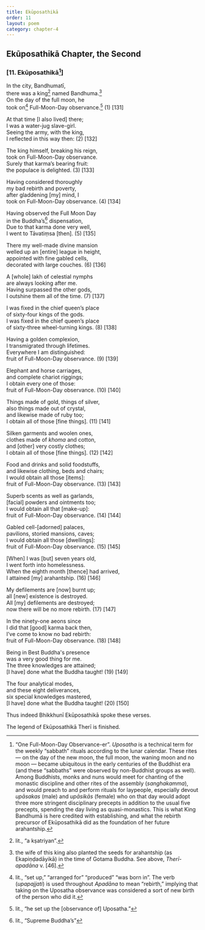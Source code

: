```yaml
---
title: Ekūposathikā
order: 11
layout: poem
category: chapter-4
---
```


## Ekūposathikā Chapter, the Second

### \[11. Ekūposathikā[^1]\]

In the city, Bandhumatī,  
there was a king[^2] named Bandhuma.[^3]  
On the day of the full moon, he  
took on[^4] Full-Moon-Day observance.[^5] (1) \[131\]

At that time \[I also lived\] there;  
I was a water-jug slave-girl.  
Seeing the army, with the king,  
I reflected in this way then: (2) \[132\]

The king himself, breaking his reign,  
took on Full-Moon-Day observance.  
Surely that karma’s bearing fruit:  
the populace is delighted. (3) \[133\]

Having considered thoroughly  
my bad rebirth and poverty,  
after gladdening \[my\] mind, I  
took on Full-Moon-Day observance. (4) \[134\]

Having observed the Full Moon Day  
in the Buddha’s[^6] dispensation,  
Due to that karma done very well,  
I went to Tāvatiṃsa \[then\]. (5) \[135\]

There my well-made divine mansion  
welled up an \[entire\] league in height,  
appointed with fine gabled cells,  
decorated with large couches. (6) \[136\]

A \[whole\] lakh of celestial nymphs  
are always looking after me.  
Having surpassed the other gods,  
I outshine them all of the time. (7) \[137\]

I was fixed in the chief queen’s place  
of sixty-four kings of the gods.  
I was fixed in the chief queen’s place  
of sixty-three wheel-turning kings. (8) \[138\]

Having a golden complexion,  
I transmigrated through lifetimes.  
Everywhere I am distinguished:  
fruit of Full-Moon-Day observance. (9) \[139\]

Elephant and horse carriages,  
and complete chariot riggings;  
I obtain every one of those:  
fruit of Full-Moon-Day observance. (10) \[140\]

Things made of gold, things of silver,  
also things made out of crystal,  
and likewise made of ruby too;  
I obtain all of those \[fine things\]. (11) \[141\]

Silken garments and woolen ones,  
clothes made of *khoma* and cotton,  
and \[other\] very costly clothes;  
I obtain all of those \[fine things\]. (12) \[142\]

Food and drinks and solid foodstuffs,  
and likewise clothing, beds and chairs;  
I would obtain all those \[items\]:  
fruit of Full-Moon-Day observance. (13) \[143\]

Superb scents as well as garlands,  
\[facial\] powders and ointments too;  
I would obtain all that \[make-up\]:  
fruit of Full-Moon-Day observance. (14) \[144\]

Gabled cell-\[adorned\] palaces,  
pavilions, storied mansions, caves;  
I would obtain all those \[dwellings\]:  
fruit of Full-Moon-Day observance. (15) \[145\]

\[When\] I was \[but\] seven years old,  
I went forth into homelessness.  
When the eighth month \[thence\] had arrived,  
I attained \[my\] arahantship. (16) \[146\]

My defilements are \[now\] burnt up;  
all \[new\] existence is destroyed.  
All \[my\] defilements are destroyed;  
now there will be no more rebirth. (17) \[147\]

In the ninety-one aeons since  
I did that \[good\] karma back then,  
I’ve come to know no bad rebirth:  
fruit of Full-Moon-Day observance. (18) \[148\]

Being in Best Buddha's presence  
was a very good thing for me.  
The three knowledges are attained;  
\[I have\] done what the Buddha taught! (19) \[149\]

The four analytical modes,  
and these eight deliverances,  
six special knowledges mastered,  
\[I have\] done what the Buddha taught! (20) \[150\]

Thus indeed Bhikkhunī Ekūposathikā spoke these verses.

The legend of Ekūposathikā Therī is finished.

[^1]: “One Full-Moon-Day Observance-er”. *Uposatha* is a technical term for the weekly “sabbath” rituals according to the lunar calendar. These rites — on the day of the new moon, the full moon, the waning moon and no moon — became ubiquitous in the early centuries of the Buddhist era (and these “sabbaths” were observed by non-Buddhist groups as well). Among Buddhists, monks and nuns would meet for chanting of the monastic discipline and other rites of the assembly (*sanghakamma*), and would preach to and perform rituals for laypeople, especially devout *upāsakas* (male) and *upāsikās* (female) who on that day would adopt three more stringent disciplinary precepts in addition to the usual five precepts, spending the day living as quasi-monastics. This is what King Bandhumā is here credited with establishing, and what the rebirth precursor of Ekūposathikā did as the foundation of her future arahantship.

[^2]: lit., “a kṣatriyan”.

[^3]: the wife of this king also planted the seeds for arahantship (as Ekapiṇḍadāyikā) in the time of Gotama Buddha. See above, *Therī-apadāna* v. \[46\].

[^4]: lit., “set up,” “arranged for” “produced” “was born in”. The verb (*upapajjati*) is used throughout *Apadāna* to mean “rebirth,” implying that taking on the Uposatha observance was considered a sort of new birth of the person who did it.

[^5]: lit., “he set up the \[observance of\] Uposatha.”

[^6]: lit., “Supreme Buddha’s”
